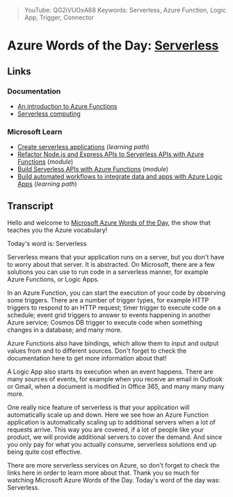> YouTube: QG2iVUOxA68
> Keywords: Serverless, Azure Function, Logic App, Trigger, Connector

# Azure Words of the Day: [Serverless](/topic/serverless)

<!--YOUTUBEEMBED -->

## Links

### Documentation

- [An introduction to Azure Functions](http://gslb.ch/446)
- [Serverless computing](http://gslb.ch/445)

### Microsoft Learn

- [Create serverless applications](http://gslb.ch/441) (*learning path*)
- [Refactor Node.js and Express APIs to Serverless APIs with Azure Functions](http://gslb.ch/442) (*module*)
- [Build Serverless APIs with Azure Functions](http://gslb.ch/443) (*module*)
- [Build automated workflows to integrate data and apps with Azure Logic Apps](http://gslb.ch/444) (*learning path*)

## Transcript

Hello and welcome to [Microsoft Azure Words of the Day](/), the show that teaches you the Azure vocabulary!

Today's word is: Serverless

Serverless means that your application runs on a server, but you don't have to worry about that server. It is abstracted. On Microsoft, there are a few solutions you can use to run code in a serverless manner, for example Azure Functions, or Logic Apps.

In an Azure Function, you can start the execution of your code by observing some triggers. There are a number of trigger types, for example HTTP triggers to respond to an HTTP request; timer trigger to execute code on a schedule; event grid triggers to answer to events happening in another Azure service; Cosmos DB trigger to execute code when something changes in a database; and many more.

Azure Functions also have bindings, which allow them to input and output values from and to different sources. Don't forget to check the documentation here to get more information about that!

A Logic App also starts its execution when an event happens. There are many sources of events, for example when you receive an email in Outlook or Gmail, when a document is modified in Office 365, and many many many more.

One really nice feature of serverless is that your application will automatically scale up and down. Here we see how an Azure Function application is automatically scaling up to additional servers when a lot of requests arrive. This way you are covered, if a lot of people like your product, we will provide additional servers to cover the demand. And since you only pay for what you actually consume, serverless solutions end up being quite cost effective.

There are more serverless services on Azure, so don't forget to check the links here in order to learn more about that. Thank you so much for watching Microsoft Azure Words of the Day. Today's word of the day was: Serverless.